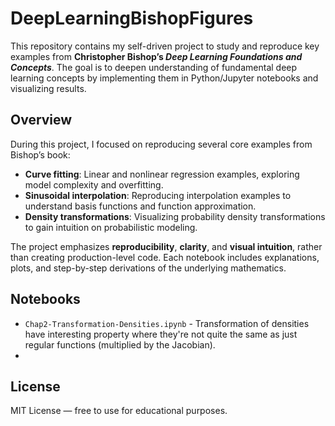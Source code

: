 # DeepLearningBishopFigures

This repository contains my self-driven project to study and reproduce key examples from **Christopher Bishop’s *Deep Learning Foundations and Concepts***. The goal is to deepen understanding of fundamental deep learning concepts by implementing them in Python/Jupyter notebooks and visualizing results.

## Overview

During this project, I focused on reproducing several core examples from Bishop’s book:

* **Curve fitting**: Linear and nonlinear regression examples, exploring model complexity and overfitting.
* **Sinusoidal interpolation**: Reproducing interpolation examples to understand basis functions and function approximation.
* **Density transformations**: Visualizing probability density transformations to gain intuition on probabilistic modeling.

The project emphasizes **reproducibility**, **clarity**, and **visual intuition**, rather than creating production-level code. Each notebook includes explanations, plots, and step-by-step derivations of the underlying mathematics.

## Notebooks

- `Chap2-Transformation-Densities.ipynb` - Transformation of densities have interesting property where they're not quite the same as just regular functions (multiplied by the Jacobian).
- 


## License

MIT License — free to use for educational purposes.
